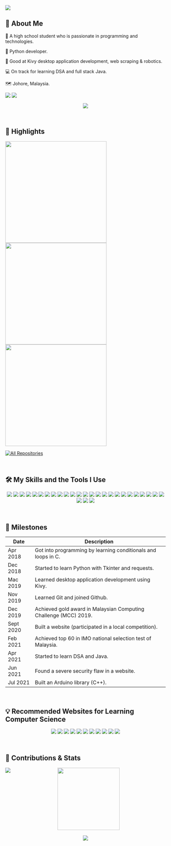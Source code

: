 <a href="#"><img src="https://user-images.githubusercontent.com/57293776/126955315-d7f6706e-9f45-4fa2-a39e-4edb0bca9fb1.png"/></a>

## 📝 About Me

🏫 A high school student who is passionate in programming and technologies.

🐍 Python developer.

🧰 Good at Kivy desktop application development, web scraping & robotics.

💻 On track for learning DSA and full stack Java.

🗺 Johore, Malaysia.

<p>
  <a href="https://github.com/jaredliw"><img src="https://img.shields.io/badge/-Github-000000?style=for-the-badge&logo=github&logoColor=white"/></a>
  <a href="mailto:jaredliw@gmail.com"><img src="https://img.shields.io/badge/-Gmail-red?style=for-the-badge&logo=gmail&logoColor=white"/></a>
</p>
<p align="center">
  <a href="#"><img src="https://github-profile-trophy.vercel.app/?username=jaredliw&theme=chalk&no-frame=true&count-private=true&margin-w=50"/></a>
</p>
<br/>

## 🎇 Highlights
<p>
  <a href="https://github.com/jaredliw/PyDSA"><img width="318" src="https://denvercoder1-github-readme-stats.vercel.app/api/pin/?username=jaredliw&repo=PyDSA&theme=react&bg_color=2d2d2d&title_color=fed37e&icon_color=F8D866&hide_border=true&show_icons=false"></a>
  <a href="https://github.com/jaredliw/python-question-bank"><img width="318" src="https://denvercoder1-github-readme-stats.vercel.app/api/pin/?username=jaredliw&repo=python-question-bank&theme=react&bg_color=2d2d2d&title_color=fed37e&icon_color=F8D866&hide_border=true&show_icons=false"></a>
  <a href="https://github.com/jaredliw/robotics-playground"><img width="318" src="https://denvercoder1-github-readme-stats.vercel.app/api/pin/?username=jaredliw&repo=robotics-playground&theme=react&bg_color=2d2d2d&title_color=fed37e&icon_color=F8D866&hide_border=true&show_icons=false"></a>
</p>

<p>
  <a href="https://github.com/jaredliw?tab=repositories"><img alt="All Repositories" title="All Repositories" src="https://custom-icon-badges.herokuapp.com/badge/-All%20Repos-2962FF?style=for-the-badge&logoColor=white&logo=repo"/></a>
</p>
<br/>

## 🛠 My Skills and the Tools I Use
<p align="center">
  <a href="#"><img src="https://img.shields.io/badge/-Arduino-00979D?style=for-the-badge&logo=Arduino&logoColor=white"></a>
  <a href="#"><img src="https://img.shields.io/badge/-Django-092E20?style=for-the-badge&logo=Django&logoColor=white"></a>
  <a href="#"><img src="https://img.shields.io/badge/-Git-F05032?style=for-the-badge&logo=Git&logoColor=white"></a>
  <a href="https://www.github.com/"><img src="https://img.shields.io/badge/-GitHub-181717?style=for-the-badge&logo=GitHub&logoColor=white"></a>
  <a href="https://github.com/search?q=user%3Ajaredliw+is%3Arepo+language%3Abash"><img src="https://img.shields.io/badge/-GNU%20Bash-4EAA25?style=for-the-badge&logo=GNU%20Bash&logoColor=white"></a>
  <a href="#"><img src="https://img.shields.io/badge/-IntelliJ%20IDEA-000000?style=for-the-badge&logo=IntelliJ%20IDEA&logoColor=white"></a>
  <a href="https://github.com/search?q=user%3Ajaredliw+is%3Arepo+language%3Ajava"><img src="https://img.shields.io/badge/-Java-007396?style=for-the-badge&logo=Java&logoColor=white"></a>
  <a href="https://github.com/search?q=user%3Ajaredliw+is%3Arepo+language%3Ajavascript"><img src="https://img.shields.io/badge/-JavaScript-F7DF1E?style=for-the-badge&logo=JavaScript&logoColor=white"></a>
  <a href="https://github.com/search?q=user%3Ajaredliw+is%3Arepo+language%3Ajupyter"><img src="https://img.shields.io/badge/-Jupyter-F37626?style=for-the-badge&logo=Jupyter&logoColor=white"></a>
  <a href="#"><img src="https://img.shields.io/badge/-Kali%20Linux-557C94?style=for-the-badge&logo=Kali%20Linux&logoColor=white"></a>
  <a href="#"><img src="https://img.shields.io/badge/-LaTeX-008080?style=for-the-badge&logo=LaTeX&logoColor=white"></a>
  <a href="https://github.com/search?q=user%3Ajaredliw+is%3Arepo+language%3Amarkdown"><img src="https://img.shields.io/badge/-Markdown-000000?style=for-the-badge&logo=Markdown&logoColor=white"></a>
  <a href="#"><img src="https://img.shields.io/badge/-micro%3Abit-00ED00?style=for-the-badge&logo=micro%3Abit&logoColor=white"></a>
  <a href="#"><img src="https://img.shields.io/badge/-MicroPython-2B2728?style=for-the-badge&logo=MicroPython&logoColor=white"></a>
  <a href="#"><img src="https://img.shields.io/badge/-MongoDB-47A248?style=for-the-badge&logo=MongoDB&logoColor=white"></a>
  <a href="#"><img src="https://img.shields.io/badge/-MySQL-4479A1?style=for-the-badge&logo=MySQL&logoColor=white"></a>
  <a href="#"><img src="https://img.shields.io/badge/-NumPy-013243?style=for-the-badge&logo=NumPy&logoColor=white"></a>
  <a href="#"><img src="https://img.shields.io/badge/-pandas-150458?style=for-the-badge&logo=pandas&logoColor=white"></a>
  <a href="#"><img src="https://img.shields.io/badge/-Prettier-F7B93E?style=for-the-badge&logo=Prettier&logoColor=white"></a>
  <a href="#"><img src="https://img.shields.io/badge/-PyCharm-000000?style=for-the-badge&logo=PyCharm&logoColor=white"></a>
  <a href="#"><img src="https://img.shields.io/badge/-PyPI-3775A9?style=for-the-badge&logo=PyPI&logoColor=white"></a>
  <a href="#"><img src="https://img.shields.io/badge/-PyPy-193440?style=for-the-badge&logo=PyPy&logoColor=white"></a>
  <a href="#"><img src="https://img.shields.io/badge/-Pytest-0A9EDC?style=for-the-badge&logo=Pytest&logoColor=white"></a>
  <a href="https://github.com/search?q=user%3Ajaredliw+is%3Arepo+language%3Apython"><img src="https://img.shields.io/badge/-Python-3776AB?style=for-the-badge&logo=Python&logoColor=white"></a>
  <a href="#"><img src="https://img.shields.io/badge/-Selenium-43B02A?style=for-the-badge&logo=Selenium&logoColor=white"></a>
  <a href="#"><img src="https://img.shields.io/badge/-Streamlit-FF4B4B?style=for-the-badge&logo=Streamlit&logoColor=white"></a>
  <a href="#"><img src="https://img.shields.io/badge/-Tor%20Browser-7D4698?style=for-the-badge&logo=Tor%20Browser&logoColor=white"></a>
  <a href="#"><img src="https://img.shields.io/badge/-Vim-019733?style=for-the-badge&logo=Vim&logoColor=white"></a>
</p>
<br/>

## 🌄 Milestones
| Date      | Description                                                      |
| --------- | ---------------------------------------------------------------- |
| Apr 2018  | Got into programming by learning conditionals and loops in C.    |
| Dec 2018  | Started to learn Python with Tkinter and requests.               |
| Mac 2019  | Learned desktop application development using Kivy.              |
| Nov 2019  | Learned Git and joined Github.                                   |
| Dec 2019  | Achieved gold award in Malaysian Computing Challenge (MCC) 2019. |
| Sept 2020 | Built a website (participated in a local competition).           |
| Feb 2021  | Achieved top 60 in IMO national selection test of Malaysia.      |
| Apr 2021  | Started to learn DSA and Java.                                   |
| Jun 2021  | Found a severe security flaw in a website.                       |
| Jul 2021  | Built an Arduino library (C++).                                  |
<br/>

## 💡 Recommended Websites for Learning Computer Science
<p align="center">
  <a href="https://www.freecodecamp.org/"><img src="https://img.shields.io/badge/-freeCodeCamp-0A0A23?style=for-the-badge&logo=freeCodeCamp&logoColor=white"></a>
  <a href="https://www.geeksforgeeks.org/"><img src="https://img.shields.io/badge/-GeeksforGeeks-2F8D46?style=for-the-badge&logo=GeeksforGeeks&logoColor=white"></a>
  <a href="https://www.hackthebox.eu/"><img src="https://img.shields.io/badge/-Hack%20The%20Box-9FEF00?style=for-the-badge&logo=Hack%20The%20Box&logoColor=white"></a>
  <a href="https://hackerrank.com/"><img src="https://img.shields.io/badge/-HackerRank-00EA64?style=for-the-badge&logo=HackerRank&logoColor=white"></a>
  <a href="https://www.khanacademy.org/"><img src="https://img.shields.io/badge/-Khan%20Academy-14BF96?style=for-the-badge&logo=Khan%20Academy&logoColor=white"></a>
  <a href="https://www.leetcode.com/"><img src="https://img.shields.io/badge/-LeetCode-FFA116?style=for-the-badge&logo=LeetCode&logoColor=white"></a>
  <a href="https://owasp.org/"><img src="https://img.shields.io/badge/-OWASP-000000?style=for-the-badge&logo=OWASP&logoColor=white"></a>
  <a href="https://www.replit.com/"><img src="https://img.shields.io/badge/-Replit-667881?style=for-the-badge&logo=Replit&logoColor=white"></a>
  <a href="https://stackexchange.com/"><img src="https://img.shields.io/badge/-Stack%20Exchange-1E5397?style=for-the-badge&logo=Stack%20Exchange&logoColor=white"></a>
  <a href="https://stackoverflow.com/"><img src="https://img.shields.io/badge/-Stack%20Overflow-F58025?style=for-the-badge&logo=Stack%20Overflow&logoColor=white"></a>
  <a href="https://tryhackme.com/"><img src="https://img.shields.io/badge/-TryHackMe-212C42?style=for-the-badge&logo=TryHackMe&logoColor=white"></a>
</p>
<br/>

## 🧱 Contributions & Stats
<p align="center" margin="10">
  <a href="#"><img src="https://github-readme-stats.vercel.app/api?username=jaredliw&show_icons=true&bg_color=2d2d2d&title_color=fff&text_color=fff&icon_color=fed37e&count_private=true&hide_border=true" align="left" style="padding-right:0px;"/></a>
  <a href="#"><img src="https://github-readme-stats.vercel.app/api/top-langs/?username=jaredliw&langs_count=10&exclude_repo=robotics-playground&layout=compact&show_icons=true&bg_color=2d2d2d&title_color=fff&text_color=fff&icon_color=79ff97&count_private=true&hide_border=true" height="195"/></a>
  <br/>
  <br/>
  <a href="#"><img src="https://activity-graph.herokuapp.com/graph?username=jaredliw&bg_color=2d2d2d&color=fed37e&line=F85D7F&point=FFFFFF&hide_border=true"></a>
</p>
